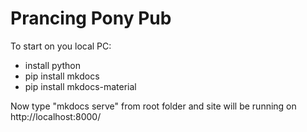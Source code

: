 # Prancing Pony Pub

To start on you local PC:
* install python 
* pip install mkdocs
* pip install mkdocs-material

Now type "mkdocs serve" from root folder and site will be running on http://localhost:8000/
